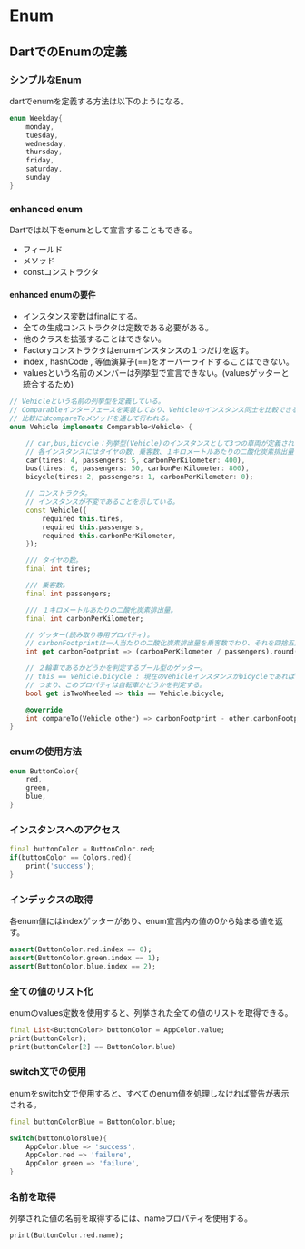 # Enum

## DartでのEnumの定義

### シンプルなEnum

dartでenumを定義する方法は以下のようになる。

```dart
enum Weekday{
    monday,
    tuesday,
    wednesday,
    thursday,
    friday,
    saturday,
    sunday
}
```

### enhanced enum

Dartでは以下をenumとして宣言することもできる。

- フィールド
- メソッド
- constコンストラクタ

#### enhanced enumの要件

- インスタンス変数はfinalにする。
- 全ての生成コンストラクタは定数である必要がある。
- 他のクラスを拡張することはできない。
- Factoryコンストラクタはenumインスタンスの１つだけを返す。
- index , hashCode , 等価演算子(==)をオーバーライドすることはできない。
- valuesという名前のメンバーは列挙型で宣言できない。(valuesゲッターと統合するため)

```dart
// Vehicleという名前の列挙型を定義している。
// Comparableインターフェースを実装しており、Vehicleのインスタンス同士を比較できるようにしている。
// 比較にはcompareToメソッドを通して行われる。
enum Vehicle implements Comparable<Vehicle> {

    // car,bus,bicycle：列挙型(Vehicle)のインスタンスとして3つの車両が定義されている。
    // 各インスタンスにはタイヤの数、乗客数、１キロメートルあたりの二酸化炭素排出量というパラメータが設定されている。
    car(tires: 4, passengers: 5, carbonPerKilometer: 400),
    bus(tires: 6, passengers: 50, carbonPerKilometer: 800),
    bicycle(tires: 2, passengers: 1, carbonPerKilometer: 0);

    // コンストラクタ。
    // インスタンスが不変であることを示している。
    const Vehicle({
        required this.tires,
        required this.passengers,
        required this.carbonPerKilometer,
    });

    /// タイヤの数。
    final int tires;

    /// 乗客数。
    final int passengers;

    /// １キロメートルあたりの二酸化炭素排出量。
    final int carbonPerKilometer;

    // ゲッター(読み取り専用プロパティ)。
    // carbonFootprintは一人当たりの二酸化炭素排出量を乗客数でわり、それを四捨五入して整理して返す。
    int get carbonFootprint => (carbonPerKilometer / passengers).round();

    // ２輪車であるかどうかを判定するブール型のゲッター。
    // this == Vehicle.bicycle : 現在のVehicleインスタンスがbicycleであればtrueを返し、そうでなければfalseを返す。
    // つまり、このプロパティは自転車かどうかを判定する。
    bool get isTwoWheeled => this == Vehicle.bicycle;

    @override
    int compareTo(Vehicle other) => carbonFootprint - other.carbonFootprint;
}
```

### enumの使用方法

```dart
enum ButtonColor{
    red,
    green,
    blue,
}
```

### インスタンスへのアクセス

```dart
final buttonColor = ButtonColor.red;
if(buttonColor == Colors.red){
    print('success');
}
```

### インデックスの取得

各enum値にはindexゲッターがあり、enum宣言内の値の0から始まる値を返す。

```dart
assert(ButtonColor.red.index == 0);
assert(ButtonColor.green.index == 1);
assert(ButtonColor.blue.index == 2);
```

### 全ての値のリスト化

enumのvalues定数を使用すると、列挙された全ての値のリストを取得できる。

```dart
final List<ButtonColor> buttonColor = AppColor.value;
print(buttonColor);
print(buttonColor[2] == ButtonColor.blue)
```

### switch文での使用

enumをswitch文で使用すると、すべてのenum値を処理しなければ警告が表示される。

```dart
final buttonColorBlue = ButtonColor.blue;

switch(buttonColorBlue){
    AppColor.blue => 'success',
    AppColor.red => 'failure',
    AppColor.green => 'failure',
}
```

### 名前を取得

列挙された値の名前を取得するには、nameプロパティを使用する。

```dart
print(ButtonColor.red.name);
```

